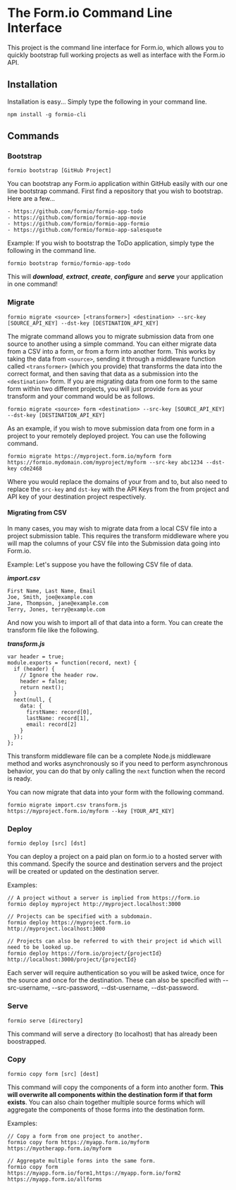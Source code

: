 The Form.io Command Line Interface
=================================
This project is the command line interface for Form.io, which allows you to quickly bootstrap full working projects as
well as interface with the Form.io API.

Installation
-------------------
Installation is easy... Simply type the following in your command line.

```
npm install -g formio-cli
```

Commands
-------------

### Bootstrap

   ```
   formio bootstrap [GitHub Project]
   ```

   You can bootstrap any Form.io application within GitHub easily with our one line bootstrap command. First find a
   repository that you wish to bootstrap.  Here are a few...

    - https://github.com/formio/formio-app-todo
    - https://github.com/formio/formio-app-movie
    - https://github.com/formio/formio-app-formio
    - https://github.com/formio/formio-app-salesquote

   Example: If you wish to bootstrap the ToDo application, simply type the following in the command line.

   ```
   formio bootstrap formio/formio-app-todo
   ```

   This will ***download***, ***extract***, ***create***, ***configure*** and ***serve*** your application in one command!
   
### Migrate

   ```
   formio migrate <source> [<transformer>] <destination> --src-key [SOURCE_API_KEY] --dst-key [DESTINATION_API_KEY]
   ```

   The migrate command allows you to migrate submission data from one source to another using a simple command. You can either migrate data from a CSV into a form, or from a form into another form. This works by taking the data from ```<source>```, sending it through a middleware function called ```<transformer>``` (which you provide) that transforms the data into the correct format, and then saving that data as a submission into the ```<destination>``` form. If you are migrating data from one form to the same form within two different projects, you will just provide ```form``` as your transform and your command would be as follows.
   
   ```
   formio migrate <source> form <destination> --src-key [SOURCE_API_KEY] --dst-key [DESTINATION_API_KEY]
   ```
   
   As an example, if you wish to move submission data from one form in a project to your remotely deployed project. You can use the following command.
   
   ```
   formio migrate https://myproject.form.io/myform form https://formio.mydomain.com/myproject/myform --src-key abc1234 --dst-key cde2468
   ```
  Where you would replace the domains of your from and to, but also need to replace the ```src-key``` and ```dst-key``` with the API Keys from the from project and API key of your destination project respectively.
  
#### Migrating from CSV
In many cases, you may wish to migrate data from a local CSV file into a project submission table. This requires the transform middleware where you will map the columns of your CSV file into the Submission data going into Form.io.

   Example: Let's suppose you have the following CSV file of data.
   
   ***import.csv***
   ```
   First Name, Last Name, Email
   Joe, Smith, joe@example.com
   Jane, Thompson, jane@example.com
   Terry, Jones, terry@example.com
   ```
   And now you wish to import all of that data into a form. You can create the transform file like the following.
   
   ***transform.js***
   ```
   var header = true;
   module.exports = function(record, next) {
     if (header) {
       // Ignore the header row.
       header = false;
       return next();
     }
     next(null, {
       data: {
         firstName: record[0],
         lastName: record[1],
         email: record[2]
       }
     });
   };
   ```
   
   This transform middleware file can be a complete Node.js middleware method and works asynchronously so if you need to perform asynchronous behavior, you can do that by only calling the ```next``` function when the record is ready.
   
   You can now migrate that data into your form with the following command.
   
   ```
   formio migrate import.csv transform.js https://myproject.form.io/myform --key [YOUR_API_KEY]
   ```  

### Deploy
    
   ```
   formio deploy [src] [dst]
   ```
   
   You can deploy a project on a paid plan on form.io to a hosted server with this command. Specify the source and destination servers and the project will be created or updated on the destination server.
   
   Examples:
   
   ```
   // A project without a server is implied from https://form.io
   formio deploy myproject http://myproject.localhost:3000
   
   // Projects can be specified with a subdomain.
   formio deploy https://myproject.form.io http://myproject.localhost:3000
   
   // Projects can also be referred to with their project id which will need to be looked up.
   formio deploy https://form.io/project/{projectId} http://localhost:3000/project/{projectId}
   ```
   
   Each server will require authentication so you will be asked twice, once for the source and once for the destination. These can also be specified with --src-username, --src-password, --dst-username, --dst-password.

### Serve

   ```
   formio serve [directory]
   ```

   This command will serve a directory (to localhost) that has already been boostrapped.

### Copy

```
formio copy form [src] [dest]
```

This command will copy the components of a form into another form. **This will overwrite all components within the destination form if that form exists**.
You can also chain together multiple source forms which will aggregate the components of those forms into the destination form.

Examples:

```
// Copy a form from one project to another.
formio copy form https://myapp.form.io/myform https://myotherapp.form.io/myform

// Aggregate multiple forms into the same form.
formio copy form https://myapp.form.io/form1,https://myapp.form.io/form2 https://myapp.form.io/allforms
```
